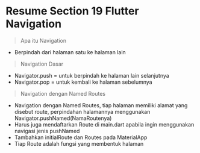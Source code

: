 # Resume Section 19 Flutter Navigation

> Apa itu Navigation
- Berpindah dari halaman satu ke halaman lain

> Navigation Dasar
- Navigator.push = untuk berpindah ke halaman lain selanjutnya
- Navigator.pop = untuk kembali ke halaman sebelumnya

> Navigation dengan Named Routes
- Navigation dengan Named Routes, tiap halaman memiliki alamat yang disebut route, perpindahan halamannya menggunakan Navigator.pushNamed(NamaRoutenya)
- Harus juga mendaftarkan Route di main.dart apabila ingin menggunakan navigasi jenis pushNamed
- Tambahkan initialRoute dan Routes pada MaterialApp
- Tiap Route adalah fungsi yang membentuk halaman